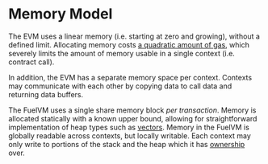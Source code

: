 # Memory Model

The EVM uses a linear memory (i.e. starting at zero and growing), without a defined limit. Allocating memory costs [a quadratic amount of gas](https://github.com/ethereum/yellowpaper/blob/8fea825c80e27fa9df5d89fb3365d1067788724e/Paper.tex#L2114), which severely limits the amount of memory usable in a single context (i.e. contract call).

In addition, the EVM has a separate memory space per context. Contexts may communicate with each other by copying data to call data and returning data buffers.

The FuelVM uses a single share memory block _per transaction_. Memory is allocated statically with a known upper bound, allowing for straightforward implementation of heap types such as [vectors](https://github.com/FuelLabs/sway/blob/master/sway-lib-std/src/vec.sw). Memory in the FuelVM is globally readable across contexts, but locally writable. Each context may only write to portions of the stack and the heap which it has [ownership](https://github.com/FuelLabs/fuel-specs/blob/master/specs/vm/main.md#ownership) over.
